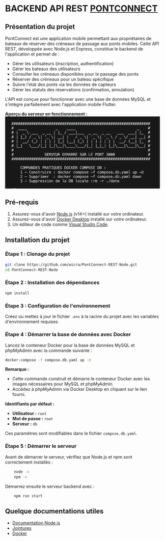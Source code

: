 # BACKEND API REST [PONTCONNECT](https://github.com/wicra/pontconnect)

## Présentation du projet

PontConnect est une application mobile permettant aux propriétaires de bateaux de réserver des créneaux de passage aux ponts mobiles. Cette API REST, développée avec Node.js et Express, constitue le backend de l'application et permet de :

- Gérer les utilisateurs (inscription, authentification)
- Gérer les bateaux des utilisateurs
- Consulter les créneaux disponibles pour le passage des ponts
- Réserver des créneaux pour un bateau spécifique
- Suivre l'état des ponts via les données de capteurs
- Gérer les statuts des réservations (confirmation, annulation)

L'API est conçue pour fonctionner avec une base de données MySQL et s'intègre parfaitement avec l'application mobile Flutter.

**Aperçu du serveur en fonctionnement :**
![Serveur Backend](./src/assets/images/startServer.png)

## Pré-requis

1. Assurez-vous d'avoir [Node.js](https://nodejs.org/) (v14+) installé sur votre ordinateur.
2. Assurez-vous d'avoir [Docker Desktop](https://www.docker.com/products/docker-desktop/) installé sur votre ordinateur.
3. Un éditeur de code comme [Visual Studio Code](https://code.visualstudio.com/).

## Installation du projet

### Étape 1 : Clonage du projet

```bash
git clone https://github.com/wicra/PontConnect-REST-Node.git
cd PontConnect-REST-Node
```

### Étape 2 : Installation des dépendances

```bash
npm install
```

### Étape 3 : Configuration de l'environnement

Créez ou mettez à jour le fichier `.env` à la racine du projet avec les variables d'environnement requises

### Étape 4 : Démarrer la base de données avec Docker

Lancez le conteneur Docker pour la base de données MySQL et phpMyAdmin avec la commande suivante :

```bash
docker-compose -f compose.db.yaml up -d
```

**Remarque :**

- Cette commande construit et démarre le conteneur Docker avec les images nécessaires pour MySQL et phpMyAdmin.
- Accédez à phpMyAdmin via Docker Desktop en cliquant sur le lien fourni.

**Identifiants par défaut :**

- **Utilisateur :** `root`
- **Mot de passe :** `root`
- **Serveur :** `db`

Ces paramètres sont modifiables dans le fichier `compose.db.yaml`.

### Étape 5 : Démarrer le serveur

Avant de démarrer le serveur, vérifiez que Node.js et npm sont correctement installés :

```bash
    node -v
    npm -v
```

Démarrez ensuite le serveur backend avec :

```bash
    npm run start
```

## Quelque documentations utiles

- [Documentation Node.js](https://nodejs.org/docs/latest/api/)
- [Jointures](https://sql.sh/cours/jointures)
- [Docker](https://docs.docker.com/compose/)
